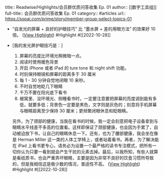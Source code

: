 title:: Readwise/Highlights/会员群优质问答收集 Ep. 01
author:: [[数字工具组]]
full-title:: 会员群优质问答收集 Ep. 01
category:: #articles
url:: https://sspai.com/prime/story/member-group-select-topics-01

- “自发光的屏幕 + 良好的护眼技巧” 比 “墨水屏 + 差的用眼方法” 的效果好 10 倍。 ([View Highlight](https://read.readwise.io/read/01ggeh86dwp2mhgmyazrnsymwc)) #Highlight #[[2022-10-28]]
- [我的发光屏护眼技巧是：]
  
  1.  屏幕的亮度比环境光稍微暗一点。
  2.  阅读时使用暖色背景
  3.  开启 iPhone 或者 iPad 的 ture tone 和 night shift 功能。
  4.  时刻保持眼镜和屏幕的距离多于 30 厘米
  5.  每 1 - 30 分钟自觉地闭眼 10 来秒。
  6.  不时自觉地眨几下眼睛
  7.  千万不要在阳光底下看书
  8.  被窝里、没环境光、侧睡看书时，一定要注意要把屏幕的亮度调到能有多低，就要多低；背景色一定要是黑色，文字则是灰色的；刻意将手机屏幕与眼睛距离至少保持 30 厘米；更频繁闭眼休息和眨眼睛。
  
  另外，为了颈部的健康，当我在看书的时候，我一定会刻意把电子设备拿到与眼睛水平线差不多高的位置看。这样即保证了颈部健康，也会因为手累了，自动被迫放下书，让自己的眼睛休息一下。还有，也为了腰部健康，我会坐在像是 Herman Miller 这一类的人体工学椅上，或者站着看书。再者，为了解决能在 iPad 上看书更专心，请务必为设置一个最严格的读书专注模式，把所有一切你认为只要一看到就会产生干扰的元素去掉。最后，以我所知，有些人就算是看纸质书，也会严重弄坏眼睛，主要是因为非常不良好的饮食习惯所导致的，但是我相信这是极少数的情况，普适性不高。 ([View Highlight](https://read.readwise.io/read/01ggeh8pyz9e1s0yjx17rne1jp)) #Highlight #[[2022-10-28]]